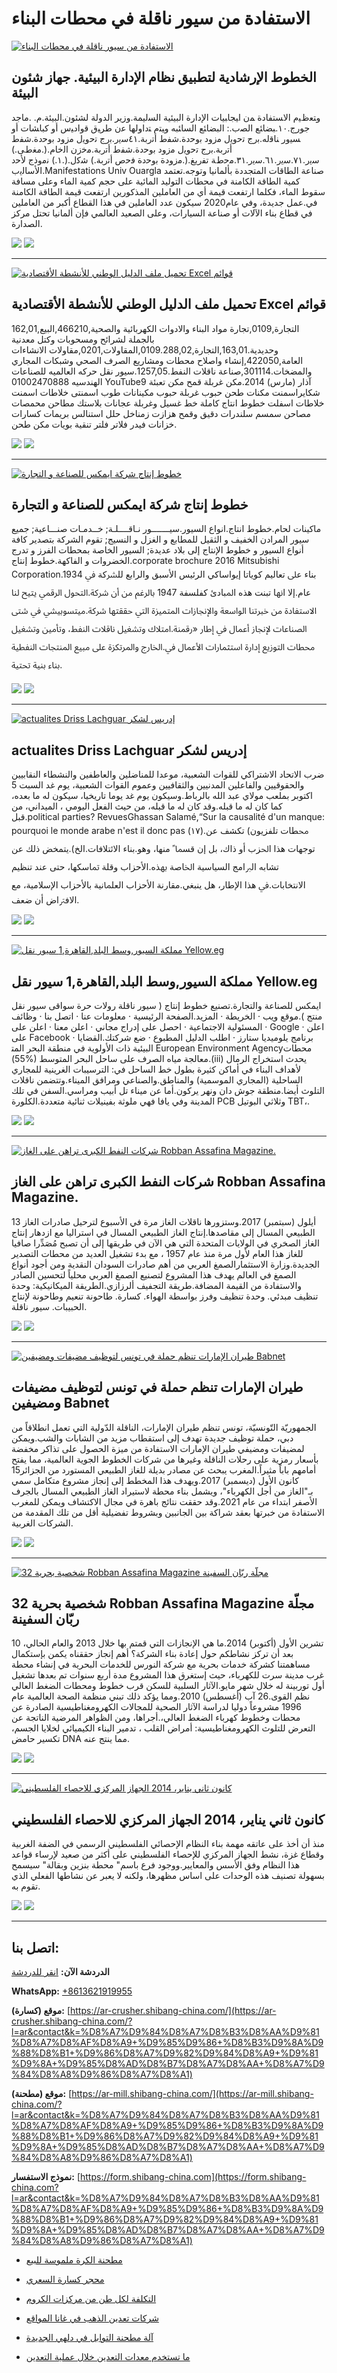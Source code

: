 # الاستفادة من سيور ناقلة في محطات البناء

<a href="https://swt.shibang-china.com/?l=ar&img&k=%D8%A7%D9%84%D8%A7%D8%B3%D8%AA%D9%81%D8%A7%D8%AF%D8%A9+%D9%85%D9%86+%D8%B3%D9%8A%D9%88%D8%B1+%D9%86%D8%A7%D9%82%D9%84%D8%A9+%D9%81%D9%8A+%D9%85%D8%AD%D8%B7%D8%A7%D8%AA+%D8%A7%D9%84%D8%A8%D9%86%D8%A7%D8%A1" target="_blank">![الاستفادة من سيور ناقلة في محطات البناء](http://static.shibang-china.com/all-800x300/806.jpg)</a>

## الخطوط الإرشادية لتطبيق نظام الإدارة البيئية. جهاز شئون البيئة
وﺘﻌظﻴم اﻻﺴﺘﻔﺎدة ﻤن اﻴﺠﺎﺒﻴﺎت اﻹدارة اﻟﺒﻴﺌﻴﺔ اﻟﺴﻟﻴﻤﺔ.وزﯾﺮ اﻟﺪوﻟﺔ ﻟﺸﺌﻮن.اﻟﺒﯿﺌﺔ.م. .ﻣﺎﺟﺪ ﺟﻮرج.١٠.ﺒﻀﺎﺌﻊ اﻟﺼب.: اﻟﺒﻀﺎﺌﻊ اﻟﺴﺎﺌﺒﻪ وﻴﺘم ﺘداوﻟﻬﺎ ﻋن طرﻴق ﻗوادﻴس أو ﮐﺒﺎﺸﺎت أو ﺴﻴور ﻨﺎﻗﻟﻪ.ﺑرج ﺗﺣوﯾل ﻣزود ﺑوﺣدة.ﺷﻔط أﺗرﺑﺔ.٤١ﺳﯾر.ﺑرج ﺗﺣوﯾل ﻣزود ﺑوﺣدة.ﺷﻔط أﺗرﺑﺔ.ﺑرج ﺗﺣوﯾل ﻣزود ﺑوﺣدة.ﺷﻔط أﺗرﺑﺔ.ﻣﺧزن اﻟﺧﺎم.(.ﻣﻐطﯽ.) ﺳﯾر.٧١.ﺳﯾر.٦١.ﺳﯾر.٣١.ﻣﺣطﺔ ﺗﻔرﯾﻎ.(.ﻣزودة ﺑوﺣدة ﻓﺣص أﺗرﺑﺔ.) ﺷﮐل.(.١.) ﻧﻣوذج ﻷﺣد اﻷﺳﺎﻟﯾب.Manifestations Univ Ouargla صناعة الطاقات المتجددة بألمانيا وتوجه.تعتمد كمية الطاقة الكامنة في محطات التوليد المائية على حجم كمية الماء وعلى مسافة سقوط الماء، فكلما ارتفعت قيمة أي من العاملين المذكورين ارتفعت قيمة الطاقة الكامنة في.عمل جديدة، وفي عام2020 سيكون عدد العاملين في هذا القطاع أكبر من العاملين في قطاع بناء الآلات أو صناعة السيارات، وعلى الصعيد العالمي فإن ألمانيا تحتل مركز الصدارة.


<a href="https://whatsapp.shibangsoft.com/WhatsApp.php" target="_blank" title="WhatsApp">![](http://static.shibang-china.com/icon/whatsapp.png)</a> <a href="https://swt.shibang-china.com/?l=ar&icon&k=%D8%A7%D9%84%D8%A7%D8%B3%D8%AA%D9%81%D8%A7%D8%AF%D8%A9+%D9%85%D9%86+%D8%B3%D9%8A%D9%88%D8%B1+%D9%86%D8%A7%D9%82%D9%84%D8%A9+%D9%81%D9%8A+%D9%85%D8%AD%D8%B7%D8%A7%D8%AA+%D8%A7%D9%84%D8%A8%D9%86%D8%A7%D8%A1" target="_blank">![](http://static.shibang-china.com/icon/chat-ar.png)</a>

---

<a href="https://swt.shibang-china.com/?l=ar&img&k=%D8%A7%D9%84%D8%A7%D8%B3%D8%AA%D9%81%D8%A7%D8%AF%D8%A9+%D9%85%D9%86+%D8%B3%D9%8A%D9%88%D8%B1+%D9%86%D8%A7%D9%82%D9%84%D8%A9+%D9%81%D9%8A+%D9%85%D8%AD%D8%B7%D8%A7%D8%AA+%D8%A7%D9%84%D8%A8%D9%86%D8%A7%D8%A1" target="_blank">![تحميل ملف الدليل الوطني للأنشطة الأقتصادية Excel قوائم](http://static.shibang-china.com/all-800x300/485.jpg)</a>

## تحميل ملف الدليل الوطني للأنشطة الأقتصادية Excel قوائم
162,01,التجارة,0109,تجارة مواد البناء والادوات الكهربائية والصحية,466210,البيع بالجملة لشرائح ومسحوبات وكتل معدنية وحديدية.163,01,التجارة,0109.288,02,المقاولات,0201,مقاولات الانشاءات العامة,422050,إنشاء واصلاح محطات ومشاريع الصرف الصحي وشبكات المجاري والمضخات.301114,صناعة ناقلات النفط.1257,05.سيور نقل حركه العالميه للصناعات الهندسيه 01002470888 YouTube9 آذار (مارس) 2014.مكن غربلة قمح مكن تعبئة شكايراسمنت مكنات طحن حبوب غربلة حبوب مكينانات طوب اسمنتى خلاطات اسمنت خلاطات اسفلت خطوط انتاج كاملة خط غسيل وغربلة عجانات بلاستك مطاحن محمصات مصاحن سمسم سلندرات دقيق وقمح هزازت زمناخل حلل استنالس بريمات كسارات خزانات فيدر فلاتر فلتر تنقية بويات مكن طحن.


<a href="https://whatsapp.shibangsoft.com/WhatsApp.php" target="_blank" title="WhatsApp">![](http://static.shibang-china.com/icon/whatsapp.png)</a> <a href="https://swt.shibang-china.com/?l=ar&icon&k=%D8%A7%D9%84%D8%A7%D8%B3%D8%AA%D9%81%D8%A7%D8%AF%D8%A9+%D9%85%D9%86+%D8%B3%D9%8A%D9%88%D8%B1+%D9%86%D8%A7%D9%82%D9%84%D8%A9+%D9%81%D9%8A+%D9%85%D8%AD%D8%B7%D8%A7%D8%AA+%D8%A7%D9%84%D8%A8%D9%86%D8%A7%D8%A1" target="_blank">![](http://static.shibang-china.com/icon/chat-ar.png)</a>

---

<a href="https://swt.shibang-china.com/?l=ar&img&k=%D8%A7%D9%84%D8%A7%D8%B3%D8%AA%D9%81%D8%A7%D8%AF%D8%A9+%D9%85%D9%86+%D8%B3%D9%8A%D9%88%D8%B1+%D9%86%D8%A7%D9%82%D9%84%D8%A9+%D9%81%D9%8A+%D9%85%D8%AD%D8%B7%D8%A7%D8%AA+%D8%A7%D9%84%D8%A8%D9%86%D8%A7%D8%A1" target="_blank">![خطوط إنتاج شركة ايمكس للصناعة و التجارة](http://static.shibang-china.com/all-800x300/757.jpg)</a>

## خطوط إنتاج شركة ايمكس للصناعة و التجارة
ماكينات لحام.خطوط انتاج.انواع السيور.سيـــــــور نـاقــــلـة; خــدمـات صنـــاعية; جميع سيور المرادن الخفيف و الثقيل للمطابع و الغزل و النسيج; تقوم الشركة بتصدير كافة أنواع السيور و خطوط الإنتاج إلى بلاد عديدة; السيور الخاصة بمحطات الفرز و تدرج الخضروات و الفاكهة.خطوط إنتاج.corporate brochure 2016 Mitsubishi Corporation.1934 ﺑﻨﺎﺀ ﻋﲆ ﺗﻌﺎﻟﻴﻢ ﻛﻮﻳﺎﺗﺎ ﺇﻳﻮﺍﺳﺎﻛﻲ ﺍﻟﺮﺋﻴﺲ ﺍﻷﺳﺒﻖ ﻭﺍﻟﺮﺍﺑﻊ ﻟﻠﴩﻛﺔ ﰲ ﻋﺎﻡ.ﺇﻻ ﺍﳖﺎ ﺗﺒﻨﺖ ﻫﺬﻩ ﺍﳌﺒﺎﺩﺉ ﻛﻔﻠﺴﻔﺔ 1947 ﺑﺎﻟﺮﻏﻢ ﻣﻦ ﺃﻥ ﴍﻛﺔ.ﺍﻟﺘﺤﻮﻝ ﺍﻟﺮﻗﻤﻲ ﻳﺘﻴﺢ ﻟﻨﺎ ﺍﻻﺳﺘﻔﺎﺩﺓ ﻣﻦ ﺧﱪﺗﻨﺎ ﺍﻟﻮﺍﺳﻌﺔ ﻭﺍﻹﻧﺠﺎﺯﺍﺕ ﺍﳌﺘﻤﻴﺰﺓ ﺍﻟﺘﻲ ﺣﻘﻘﺘﻬﺎ ﴍﻛﺔ.ﻣﻴﺘﺴﻮﺑﻴﴚ ﰲ ﺷﺘﻰ ﺍﻟﺼﻨﺎﻋﺎﺕ ﻹﻧﺠﺎﺯ ﺃﻋﲈﻝ ﰲ ﺇﻃﺎﺭ «ﺭﻗﻤﻨﺔ.ﺍﻣﺘﻼﻙ ﻭﺗﺸﻐﻴﻞ ﻧﺎﻗﻼﺕ ﺍﻟﻨﻔﻂ، ﻭﺗﺄﻣﲔ ﻭﺗﺸﻐﻴﻞ ﳏﻄﺎﺕ ﺍﻟﺘﻮﺯﻳﻊ ﺇﺩﺍﺭﺓ ﺍﺳﺘﺜﲈﺭﺍﺕ ﺍﻷﻋﲈﻝ ﰲ.ﺍﳋﺎﺭﺝ ﻭﺍﳌﺮﺗﻜﺰﺓ ﻋﲆ ﻣﺒﻴﻊ ﺍﳌﻨﺘﺠﺎﺕ ﺍﻟﻨﻔﻄﻴﺔ ﺑﻨﺎﺀ ﺑﻨﻴﺔ ﲢﺘﻴﺔ.


<a href="https://whatsapp.shibangsoft.com/WhatsApp.php" target="_blank" title="WhatsApp">![](http://static.shibang-china.com/icon/whatsapp.png)</a> <a href="https://swt.shibang-china.com/?l=ar&icon&k=%D8%A7%D9%84%D8%A7%D8%B3%D8%AA%D9%81%D8%A7%D8%AF%D8%A9+%D9%85%D9%86+%D8%B3%D9%8A%D9%88%D8%B1+%D9%86%D8%A7%D9%82%D9%84%D8%A9+%D9%81%D9%8A+%D9%85%D8%AD%D8%B7%D8%A7%D8%AA+%D8%A7%D9%84%D8%A8%D9%86%D8%A7%D8%A1" target="_blank">![](http://static.shibang-china.com/icon/chat-ar.png)</a>

---

<a href="https://swt.shibang-china.com/?l=ar&img&k=%D8%A7%D9%84%D8%A7%D8%B3%D8%AA%D9%81%D8%A7%D8%AF%D8%A9+%D9%85%D9%86+%D8%B3%D9%8A%D9%88%D8%B1+%D9%86%D8%A7%D9%82%D9%84%D8%A9+%D9%81%D9%8A+%D9%85%D8%AD%D8%B7%D8%A7%D8%AA+%D8%A7%D9%84%D8%A8%D9%86%D8%A7%D8%A1" target="_blank">![actualites Driss Lachguar إدريس لشكر](http://static.shibang-china.com/all-800x300/875.jpg)</a>

## actualites Driss Lachguar إدريس لشكر
ضرب الاتحاد الاشتراكي للقوات الشعبية، موعدا للمناضلين والعاطفين والنشطاء النقابيين والحقوقيين والفاعلين المدنيين والثقافيين وعموم القوات الشعبية، يوم غد السبت 5 اكتوبر بملعب مولاي عبد الله بالرباط.وسيكون يوم غد يوما تاريخيا، سيكون له ما بعده، كما كان له ما قبله.وقد كان له ما قبله، من حيث الفعل اليومي ، الميداني، من قبل.political parties? RevuesGhassan Salamé,“Sur la causalité d&#39;un manque: pourquoi le monde arabe n&#39;est il donc pas (١٧).ﳏﻄﺎﺕ ﺗﻠﻔﺰﻳﻮﻥ) ﺗﻜﺸﻒ ﻋﻦ ﺗﻮﺟﻬﺎﺕ ﻫﺬﺍ ﺍﳊﺰﺏ ﺃﻭ ﺫﺍﻙ، ﺑﻞ ﺇﻥ ﻗﺴﲈﹰ ﻣﻨﻬﺎ، ﻭﻫﻮ.ﺑﻨﺎﺀ ﺍﻻﺋﺘﻼﻓﺎﺕ.ﺍﻟﺦ).ﻳﺘﻤﺨﺾ ﺫﻟﻚ ﻋﻦ ﺗﺸﺎﺑﻪ ﺍﻟﱪﺍﻣﺞ ﺍﻟﺴﻴﺎﺳﻴﺔ ﺍﳋﺎﺻﺔ ﲠﺬﻩ.ﺍﻷﺣﺰﺍﺏ ﻭﻗﻠﺔ ﲤﺎﺳﻜﻬﺎ، ﺣﺘﻰ ﻋﻨﺪ ﺗﻨﻈﻴﻢ ﺍﻻﻧﺘﺨﺎﺑﺎﺕ.ﰲ ﻫﺬﺍ ﺍﻹﻃﺎﺭ، ﻫﻞ ﻳﻨﺒﻐﻲ.ﻣﻘﺎﺭﻧﺔ ﺍﻷﺣﺰﺍﺏ ﺍﻟﻌﻠﲈﻧﻴﺔ ﺑﺎﻷﺣﺰﺍﺏ ﺍﻹﺳﻼﻣﻴﺔ، ﻣﻊ ﺍﻻﻓﱰﺍﺽ ﺃﻥ ﺿﻌﻒ.


<a href="https://whatsapp.shibangsoft.com/WhatsApp.php" target="_blank" title="WhatsApp">![](http://static.shibang-china.com/icon/whatsapp.png)</a> <a href="https://swt.shibang-china.com/?l=ar&icon&k=%D8%A7%D9%84%D8%A7%D8%B3%D8%AA%D9%81%D8%A7%D8%AF%D8%A9+%D9%85%D9%86+%D8%B3%D9%8A%D9%88%D8%B1+%D9%86%D8%A7%D9%82%D9%84%D8%A9+%D9%81%D9%8A+%D9%85%D8%AD%D8%B7%D8%A7%D8%AA+%D8%A7%D9%84%D8%A8%D9%86%D8%A7%D8%A1" target="_blank">![](http://static.shibang-china.com/icon/chat-ar.png)</a>

---

<a href="https://swt.shibang-china.com/?l=ar&img&k=%D8%A7%D9%84%D8%A7%D8%B3%D8%AA%D9%81%D8%A7%D8%AF%D8%A9+%D9%85%D9%86+%D8%B3%D9%8A%D9%88%D8%B1+%D9%86%D8%A7%D9%82%D9%84%D8%A9+%D9%81%D9%8A+%D9%85%D8%AD%D8%B7%D8%A7%D8%AA+%D8%A7%D9%84%D8%A8%D9%86%D8%A7%D8%A1" target="_blank">![مملكة السيور,وسط البلد,القاهرة,1 سيور نقل Yellow.eg](http://static.shibang-china.com/all-800x300/1299.jpg)</a>

## مملكة السيور,وسط البلد,القاهرة,1 سيور نقل Yellow.eg
ايمكس للصناعة والتجارة.تصنيع خطوط إنتاج ( سيور ناقلة رولات حرة سواقى سيور نقل منتج ).موقع ويب &middot; الخريطة &middot; المزيد.الصفحة الرئيسية &middot; معلومات عنا &middot; اتصل بنا &middot; وظائف &middot; المسئولية الاجتماعية &middot; احصل على إدراج مجاني &middot; اعلن معنا &middot; اعلن على Google &middot; اعلن على Facebook &middot; برنامج يلوميديا ستارز &middot; اطلب الدليل المطبوع &middot; ضع شركتك.ﺍﻟﻘﻀﺎﻳﺎ ﺍﻟﺒﻴﺌﻴﺔ ﺫﺍﺕ ﺍﻷﻭﻟﻮﻳﺔ ﻓﻲ ﻣﻨﻄﻘﺔ ﺍﻟﺒﺤﺮ ﺍﻟﻤﺘ European Environment Agencyﻣﺤﻄﺎﺕ ﻣﻌﺎﻟﺠﺔ ﻣﻴﺎﻩ ﺍﻟﺼﺮﻑ ﻋﻠﻰ ﺳﺎﺣﻞ ﺍﻟﺒﺤﺮ ﺍﻟﻤﺘﻮﺳﻂ (%55).(iii) ﻳﺤﺪﺙ ﺍﺳﺘﺨﺮﺍﺝ ﺍﻟﺮﻣﺎﻝ ﻷﻫﺪﺍﻑ ﺍﻟﺒﻨﺎء ﻓﻲ ﺃﻣﺎﻛﻦ ﻛﺜﻴﺮﺓ ﺑﻄﻮﻝ ﺧﻂ ﺍﻟﺴﺎﺣﻞ ﻓﻲ: ﺍﻟﺘﺮﺳﻴﺒﺎﺕ ﺍﻟﻐﺮﻳﻨﻴﺔ ﻟﻠﻤﺠﺎﺭﻱ ﺍﻟﺴﺎﺣﻠﻴﺔ (ﺍﻟﻤﺠﺎﺭﻱ ﺍﻟﻤﻮﺳﻤﻴﺔ) ﻭﺍﻟﻤﻨﺎﻃﻖ.ﻭﺍﻟﺼﻨﺎﻋﻲ ﻭﻣﺮﺍﻓﻖ ﺍﻟﻤﻴﻨﺎء.ﻭﺗﺘﻀﻤﻦ ﻧﺎﻗﻼﺕ ﺍﻟﺘﻠﻮﺙ ﺃﻳﻀﺎ.ﻣﻨﻄﻘﺔ ﺟﻮﺵ ﺩﺍﻥ ﻭﻧﻬﺮ ﻳﺮﻛﻮﻥ.ﺃﻣﺎ ﻋﻦ ﻣﻴﻨﺎء ﺗﻞ ﺃﺑﻴﺐ ﻭﻣﺮﺍﺳﻲ.ﺍﻟﺴﻔﻦ ﻓﻲ ﺗﻠﻚ ﺍﻟﻤﺪﻳﻨﺔ ﻭﻓﻲ ﻳﺎﻓﺎ ﻓﻬﻲ ﻣﻠﻮﺛﺔ ﺑﻔﻴﻨﻴﻼﺕ ﺛﻨﺎﺋﻴﺔ ﻣﺘﻌﺪﺩﺓ.ﺍﻟﻜﻠﻮﺭﺓ PCB ﻭﺛﻼﺛﻲ ﺍﻟﺒﻮﺗﻴﻞ TBT،.


<a href="https://whatsapp.shibangsoft.com/WhatsApp.php" target="_blank" title="WhatsApp">![](http://static.shibang-china.com/icon/whatsapp.png)</a> <a href="https://swt.shibang-china.com/?l=ar&icon&k=%D8%A7%D9%84%D8%A7%D8%B3%D8%AA%D9%81%D8%A7%D8%AF%D8%A9+%D9%85%D9%86+%D8%B3%D9%8A%D9%88%D8%B1+%D9%86%D8%A7%D9%82%D9%84%D8%A9+%D9%81%D9%8A+%D9%85%D8%AD%D8%B7%D8%A7%D8%AA+%D8%A7%D9%84%D8%A8%D9%86%D8%A7%D8%A1" target="_blank">![](http://static.shibang-china.com/icon/chat-ar.png)</a>

---

<a href="https://swt.shibang-china.com/?l=ar&img&k=%D8%A7%D9%84%D8%A7%D8%B3%D8%AA%D9%81%D8%A7%D8%AF%D8%A9+%D9%85%D9%86+%D8%B3%D9%8A%D9%88%D8%B1+%D9%86%D8%A7%D9%82%D9%84%D8%A9+%D9%81%D9%8A+%D9%85%D8%AD%D8%B7%D8%A7%D8%AA+%D8%A7%D9%84%D8%A8%D9%86%D8%A7%D8%A1" target="_blank">![شركات النفط الكبرى تراهن على الغاز Robban Assafina Magazine.](http://static.shibang-china.com/all-800x300/554.jpg)</a>

## شركات النفط الكبرى تراهن على الغاز Robban Assafina Magazine.
13 أيلول (سبتمبر) 2017.وستزورها ناقلات الغاز مرة في الأسبوع لترحيل صادرات الغاز الطبيعي المسال إلى مقاصدها.إنتاج الغاز الطبيعي المسال في استراليا مع ازدهار إنتاج الغاز الصخري في الولايات المتحدة التي هي الآن في طريقها إلى أن تصبح مُصَدِّرا صافيا للغاز هذا العام لأول مرة منذ عام 1957 ، مع بدء تشغيل العديد من محطات التصدير الجديدة.وزارة الاستثمارالصمغ العربي من أهم صادرات السودان النقدية ومن أجود أنواع الصمغ في العالم يهدف هذا المشروع لتصنيع الصمغ العربي محلياً لتحسين الصادر والاستفادة من القيمة المضافة.طريقة التجفيف ألرزازي.الطريقة الميكانيكية: وحدة تنظيف مبدئي. وحدة تنظيف وفرز بواسطة الهواء. كسارة. طاحونة تنعيم وطاحونة لإنتاج الحبيبات. سيور ناقلة.


<a href="https://whatsapp.shibangsoft.com/WhatsApp.php" target="_blank" title="WhatsApp">![](http://static.shibang-china.com/icon/whatsapp.png)</a> <a href="https://swt.shibang-china.com/?l=ar&icon&k=%D8%A7%D9%84%D8%A7%D8%B3%D8%AA%D9%81%D8%A7%D8%AF%D8%A9+%D9%85%D9%86+%D8%B3%D9%8A%D9%88%D8%B1+%D9%86%D8%A7%D9%82%D9%84%D8%A9+%D9%81%D9%8A+%D9%85%D8%AD%D8%B7%D8%A7%D8%AA+%D8%A7%D9%84%D8%A8%D9%86%D8%A7%D8%A1" target="_blank">![](http://static.shibang-china.com/icon/chat-ar.png)</a>

---

<a href="https://swt.shibang-china.com/?l=ar&img&k=%D8%A7%D9%84%D8%A7%D8%B3%D8%AA%D9%81%D8%A7%D8%AF%D8%A9+%D9%85%D9%86+%D8%B3%D9%8A%D9%88%D8%B1+%D9%86%D8%A7%D9%82%D9%84%D8%A9+%D9%81%D9%8A+%D9%85%D8%AD%D8%B7%D8%A7%D8%AA+%D8%A7%D9%84%D8%A8%D9%86%D8%A7%D8%A1" target="_blank">![طيران الإمارات تنظم حملة في تونس لتوظيف مضيفات ومضيفين Babnet](http://static.shibang-china.com/all-800x300/392.jpg)</a>

## طيران الإمارات تنظم حملة في تونس لتوظيف مضيفات ومضيفين Babnet
الجمهوريّة التّونسيّة، تونس تنظم طيران الإمارات، الناقلة الدّولية التي تعمل انطلاقاً من دبي، حملة توظيف جديدة تهدف إلى استقطاب مزيد من الشابات والشب.ويمكن لمضيفات ومضيفي طيران الإمارات الاستفادة من ميزة الحصول على تذاكر مخفضة بأسعار رمزية على رحلات الناقلة وغيرها من شركات الخطوط الجوية العالمية، مما يفتح أمامهم باباً مثيراً.المغرب يبحث عن مصادر بديلة للغاز الطبيعي المستورد من الجزائر15 كانون الأول (ديسمبر) 2017.ويهدف هذا المخطط إلى إنجاز مشروع متكامل سمي بـ&quot;الغاز من أجل الكهرباء&quot;، ويشمل بناء محطة لاستيراد الغاز الطبيعي المسال بالجرف الأصفر ابتداء من عام 2021.وقد حققت نتائج باهرة في مجال الاكتشاف ويمكن للمغرب الاستفادة من خبرتها بعقد شراكة بين الجانبين وبشروط تفضيلية أقل من تلك المقدمة من الشركات الغربية.


<a href="https://whatsapp.shibangsoft.com/WhatsApp.php" target="_blank" title="WhatsApp">![](http://static.shibang-china.com/icon/whatsapp.png)</a> <a href="https://swt.shibang-china.com/?l=ar&icon&k=%D8%A7%D9%84%D8%A7%D8%B3%D8%AA%D9%81%D8%A7%D8%AF%D8%A9+%D9%85%D9%86+%D8%B3%D9%8A%D9%88%D8%B1+%D9%86%D8%A7%D9%82%D9%84%D8%A9+%D9%81%D9%8A+%D9%85%D8%AD%D8%B7%D8%A7%D8%AA+%D8%A7%D9%84%D8%A8%D9%86%D8%A7%D8%A1" target="_blank">![](http://static.shibang-china.com/icon/chat-ar.png)</a>

---

<a href="https://swt.shibang-china.com/?l=ar&img&k=%D8%A7%D9%84%D8%A7%D8%B3%D8%AA%D9%81%D8%A7%D8%AF%D8%A9+%D9%85%D9%86+%D8%B3%D9%8A%D9%88%D8%B1+%D9%86%D8%A7%D9%82%D9%84%D8%A9+%D9%81%D9%8A+%D9%85%D8%AD%D8%B7%D8%A7%D8%AA+%D8%A7%D9%84%D8%A8%D9%86%D8%A7%D8%A1" target="_blank">![شخصية بحرية 32 Robban Assafina Magazine مجلّة ربّان السفينة](http://static.shibang-china.com/all-800x300/582.jpg)</a>

## شخصية بحرية 32 Robban Assafina Magazine مجلّة ربّان السفينة
10 تشرين الأول (أكتوبر) 2014.ما هي الإنجازات التي قمتم بها خلال 2013 والعام الحالي، بعد أن تركز نشاطكم حول إعادة بناء الشركة؟ أهم إنجاز حققناه يكمن بإستكمال مساهمتنا كشركة خدمات بحرية مع شركة النورس للخدمات البحرية في إنشاء محطة غرب مدينة سرت للكهرباء، حيث إستغرق هذا المشروع مدة أربع سنوات تم بعدها تشغيل أول توربينة له خلال شهر مايو.الآثار السلبية للسكن قرب خطوط ومحطات الضغط العالي نظم القوى.26 آب (أغسطس) 2010.ومما يؤكد ذلك تبني منظمة الصحة العالمية عام 1996 مشروعاً دوليا لدراسة الآثار الصحية للمجالات الكهرومغناطيسية الصادرة عن محطات وخطوط كهرباء الضغط العالي،.أجراها، ومن الظواهر المرضية الناتجة عن التعرض للتلوث الكهرومغناطيسية: أمراض القلب ، تدمير البناء الكيميائي لخلايا الجسم، تكسير حامض DNA مما ينتج عنه.


<a href="https://whatsapp.shibangsoft.com/WhatsApp.php" target="_blank" title="WhatsApp">![](http://static.shibang-china.com/icon/whatsapp.png)</a> <a href="https://swt.shibang-china.com/?l=ar&icon&k=%D8%A7%D9%84%D8%A7%D8%B3%D8%AA%D9%81%D8%A7%D8%AF%D8%A9+%D9%85%D9%86+%D8%B3%D9%8A%D9%88%D8%B1+%D9%86%D8%A7%D9%82%D9%84%D8%A9+%D9%81%D9%8A+%D9%85%D8%AD%D8%B7%D8%A7%D8%AA+%D8%A7%D9%84%D8%A8%D9%86%D8%A7%D8%A1" target="_blank">![](http://static.shibang-china.com/icon/chat-ar.png)</a>

---

<a href="https://swt.shibang-china.com/?l=ar&img&k=%D8%A7%D9%84%D8%A7%D8%B3%D8%AA%D9%81%D8%A7%D8%AF%D8%A9+%D9%85%D9%86+%D8%B3%D9%8A%D9%88%D8%B1+%D9%86%D8%A7%D9%82%D9%84%D8%A9+%D9%81%D9%8A+%D9%85%D8%AD%D8%B7%D8%A7%D8%AA+%D8%A7%D9%84%D8%A8%D9%86%D8%A7%D8%A1" target="_blank">![كانون ثاني يناير، 2014 الجهاز المركزي للاحصاء الفلسطيني](http://static.shibang-china.com/all-800x300/67.jpg)</a>

## كانون ثاني يناير، 2014 الجهاز المركزي للاحصاء الفلسطيني
منذ أن أخذ على عاتقه مهمة بناء النظام الإحصائي الفلسطيني الرسمي في الضفة الغربية وقطاع غزة، نشط الجهاز المركزي للإحصاء الفلسطيني على أكثر من صعيد لإرساء قواعد هذا النظام وفق الأسس والمعايير.ووجود فرع باسم&quot; محطة بنزين وبقالة&quot; سيسمح بسهولة تصنيف هذه الوحدات على اساس مظهرها، ولكنه لا يعبر عن نشاطها الفعلي الذي تقوم به.

<a href="https://whatsapp.shibangsoft.com/WhatsApp.php" target="_blank" title="WhatsApp">![](http://static.shibang-china.com/icon/whatsapp.png)</a> <a href="https://swt.shibang-china.com/?l=ar&icon&k=%D8%A7%D9%84%D8%A7%D8%B3%D8%AA%D9%81%D8%A7%D8%AF%D8%A9+%D9%85%D9%86+%D8%B3%D9%8A%D9%88%D8%B1+%D9%86%D8%A7%D9%82%D9%84%D8%A9+%D9%81%D9%8A+%D9%85%D8%AD%D8%B7%D8%A7%D8%AA+%D8%A7%D9%84%D8%A8%D9%86%D8%A7%D8%A1" target="_blank">![](http://static.shibang-china.com/icon/chat-ar.png)</a>

---
## اتصل بنا:

**الدردشة الآن:** [انقر للدردشة](https://swt.shibang-china.com?l=ar&contact&k=%D8%A7%D9%84%D8%A7%D8%B3%D8%AA%D9%81%D8%A7%D8%AF%D8%A9+%D9%85%D9%86+%D8%B3%D9%8A%D9%88%D8%B1+%D9%86%D8%A7%D9%82%D9%84%D8%A9+%D9%81%D9%8A+%D9%85%D8%AD%D8%B7%D8%A7%D8%AA+%D8%A7%D9%84%D8%A8%D9%86%D8%A7%D8%A1)

**WhatsApp:**  [+8613621919955](https://whatsapp.shibangsoft.com/WhatsApp.php)

**موقع (كسارة):** [https://ar-crusher.shibang-china.com/](https://ar-crusher.shibang-china.com/?l=ar&contact&k=%D8%A7%D9%84%D8%A7%D8%B3%D8%AA%D9%81%D8%A7%D8%AF%D8%A9+%D9%85%D9%86+%D8%B3%D9%8A%D9%88%D8%B1+%D9%86%D8%A7%D9%82%D9%84%D8%A9+%D9%81%D9%8A+%D9%85%D8%AD%D8%B7%D8%A7%D8%AA+%D8%A7%D9%84%D8%A8%D9%86%D8%A7%D8%A1)

**موقع (مطحنة):** [https://ar-mill.shibang-china.com/](https://ar-mill.shibang-china.com/?l=ar&contact&k=%D8%A7%D9%84%D8%A7%D8%B3%D8%AA%D9%81%D8%A7%D8%AF%D8%A9+%D9%85%D9%86+%D8%B3%D9%8A%D9%88%D8%B1+%D9%86%D8%A7%D9%82%D9%84%D8%A9+%D9%81%D9%8A+%D9%85%D8%AD%D8%B7%D8%A7%D8%AA+%D8%A7%D9%84%D8%A8%D9%86%D8%A7%D8%A1)

**نموذج الاستفسار:** [https://form.shibang-china.com](https://form.shibang-china.com?l=ar&contact&k=%D8%A7%D9%84%D8%A7%D8%B3%D8%AA%D9%81%D8%A7%D8%AF%D8%A9+%D9%85%D9%86+%D8%B3%D9%8A%D9%88%D8%B1+%D9%86%D8%A7%D9%82%D9%84%D8%A9+%D9%81%D9%8A+%D9%85%D8%AD%D8%B7%D8%A7%D8%AA+%D8%A7%D9%84%D8%A8%D9%86%D8%A7%D8%A1)

* [مطحنة الكرة ملموسة للبيع](../27/%D9%85%D8%B7%D8%AD%D9%86%D8%A9%20%D8%A7%D9%84%D9%83%D8%B1%D8%A9%20%D9%85%D9%84%D9%85%D9%88%D8%B3%D8%A9%20%D9%84%D9%84%D8%A8%D9%8A%D8%B9.md)

* [محجر كسارة السعري](../27/%D9%85%D8%AD%D8%AC%D8%B1%20%D9%83%D8%B3%D8%A7%D8%B1%D8%A9%20%D8%A7%D9%84%D8%B3%D8%B9%D8%B1%D9%8A.md)

* [التكلفة لكل طن من مركزات الكروم](../28/%D8%A7%D9%84%D8%AA%D9%83%D9%84%D9%81%D8%A9%20%D9%84%D9%83%D9%84%20%D8%B7%D9%86%20%D9%85%D9%86%20%D9%85%D8%B1%D9%83%D8%B2%D8%A7%D8%AA%20%D8%A7%D9%84%D9%83%D8%B1%D9%88%D9%85.md)

* [شركات تعدين الذهب في غانا المواقع](../28/%D8%B4%D8%B1%D9%83%D8%A7%D8%AA%20%D8%AA%D8%B9%D8%AF%D9%8A%D9%86%20%D8%A7%D9%84%D8%B0%D9%87%D8%A8%20%D9%81%D9%8A%20%D8%BA%D8%A7%D9%86%D8%A7%20%D8%A7%D9%84%D9%85%D9%88%D8%A7%D9%82%D8%B9.md)

* [آلة مطحنة التوابل في دلهي الجديدة](../28/%D8%A2%D9%84%D8%A9%20%D9%85%D8%B7%D8%AD%D9%86%D8%A9%20%D8%A7%D9%84%D8%AA%D9%88%D8%A7%D8%A8%D9%84%20%D9%81%D9%8A%20%D8%AF%D9%84%D9%87%D9%8A%20%D8%A7%D9%84%D8%AC%D8%AF%D9%8A%D8%AF%D8%A9.md)

* [ما تستخدم معدات التعدين خلال عملية التعدين](../27/%D9%85%D8%A7%20%D8%AA%D8%B3%D8%AA%D8%AE%D8%AF%D9%85%20%D9%85%D8%B9%D8%AF%D8%A7%D8%AA%20%D8%A7%D9%84%D8%AA%D8%B9%D8%AF%D9%8A%D9%86%20%D8%AE%D9%84%D8%A7%D9%84%20%D8%B9%D9%85%D9%84%D9%8A%D8%A9%20%D8%A7%D9%84%D8%AA%D8%B9%D8%AF%D9%8A%D9%86.md)